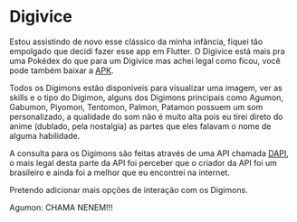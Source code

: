 # Digivice

Estou assistindo de novo esse clássico da minha infância, fiquei tão empolgado que decidi fazer esse app em Flutter. O Digivice está mais pra uma Pokédex do que para um Digivice mas achei legal como ficou, você pode também baixar a <a target="_blank" href="https://drive.google.com/file/d/1lgujXX9OO7jZ5qUU6DTnUmJKM-YCwx4T/view?usp=sharing">APK<a>.

Todos os Digimons estão disponíveis para visualizar uma imagem, ver as skills e o tipo do Digimon, alguns dos Digimons principais como Agumon, Gabumon, Piyomon, Tentomon, Palmon, Patamon possuem um som personalizado, a qualidade do som não é muito alta pois eu tirei direto do anime (dublado, pela nostalgia) as partes que eles falavam o nome de alguma habilidade.

A consulta para os Digimons são feitas através de uma API chamada <a target="_blank" href="https://digimon-api.com">DAPI<a>, o mais legal desta parte da API foi perceber que o criador da API foi um brasileiro e ainda foi a melhor que eu encontrei na internet.

Pretendo adicionar mais opções de interação com os Digimons.  

Agumon: CHAMA NENEM!!!
